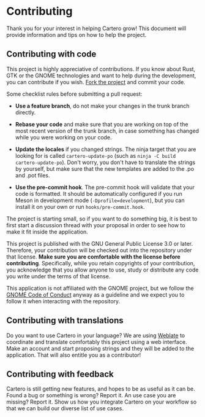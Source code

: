 # Contributing

Thank you for your interest in helping Cartero grow! This document will
provide information and tips on how to help the project.

## Contributing with code

This project is highly appreciative of contributions. If you know about Rust,
GTK or the GNOME technologies and want to help during the development, you can
contribute if you wish. [Fork the project][fork] and commit your code.

Some checklist rules before submitting a pull request:

- **Use a feature branch**, do not make your changes in the trunk branch
  directly.

- **Rebase your code** and make sure that you are working on top of the most
  recent version of the trunk branch, in case something has changed while you
  were working on your code.

- **Update the locales** if you changed strings. The ninja target that you are
  looking for is called `cartero-update-po` (such as `ninja -C build
cartero-update-po`). Don't worry, you don't have to translate the strings by
  yourself, but make sure that the new templates are added to the .po and .pot
  files.

- **Use the pre-commit hook**. The pre-commit hook will validate that your code
  is formatted. It should be automatically configured if you run Meson in
  development mode (`-Dprofile=development`), but you can install it on your
  own or run `hooks/pre-commit.hook`.

The project is starting small, so if you want to do something big, it is best
to first start a discussion thread with your proposal in order to see how to
make it fit inside the application.

This project is published with the GNU General Public License 3.0 or later.
Therefore, your contribution will be checked out into the repository under that
license. **Make sure you are comfortable with the license before contributing**.
Specifically, while you retain copyrights of your contribution, you acknowledge
that you allow anyone to use, study or distribute any code you write under the
terms of that license.

This application is not affiliated with the GNOME project, but we follow the
[GNOME Code of Conduct][coc] anyway as a guideline and we expect you to follow
it when interacting with the repository.

## Contributing with translations

Do you want to use Cartero in your language? We are using [Weblate][weblate]
to coordinate and translate comfortably this project using a web interface.
Make an account and start proposing strings and they will be added to the
application. That will also entitle you as a contributor!

## Contributing with feedback

Cartero is still getting new features, and hopes to be as useful as it can be.
Found a bug or something is wrong? Report it. An use case you are missing?
Report it. Show us how you integrate Cartero on your workflow so that we can
build our diverse list of use cases.

[fork]: https://github.com/danirod/cartero/fork
[weblate]: https://hosted.weblate.org/projects/cartero/
[coc]: https://conduct.gnome.org
